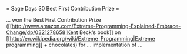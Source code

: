 = Sage Days 30 Best First Contribution Prize =

... won the Best First Contribution Prize ([[http://www.amazon.com/Extreme-Programming-Explained-Embrace-Change/dp/0321278658|Kent Beck's book]] on [[http://en.wikipedia.org/wiki/Extreme_Programming|Extreme programming]] + chocolates) for ... implementation of ...
